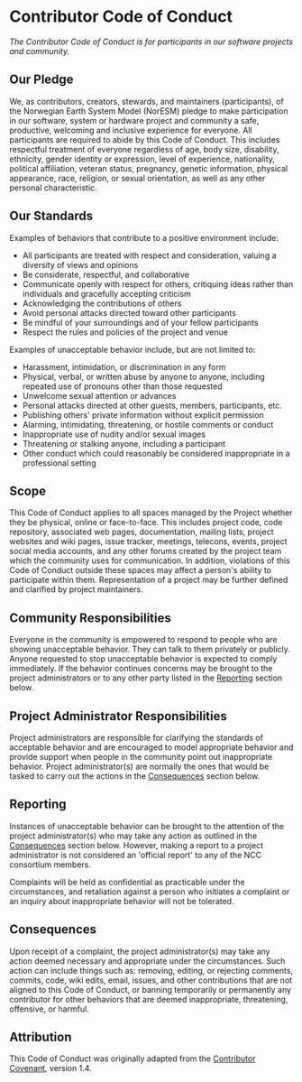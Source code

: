 # Contributor Code of Conduct
_The Contributor Code of Conduct is for participants in our software projects and community._

## Our Pledge
We, as contributors, creators, stewards, and maintainers (participants), of the Norwegian Earth System Model (NorESM) pledge to make participation in our software, system or hardware project and community a safe, productive, welcoming and inclusive experience for everyone.
All participants are required to abide by this Code of Conduct.
This includes respectful treatment of everyone regardless of age, body size, disability, ethnicity, gender identity or expression, level of experience, nationality, political affiliation, veteran status, pregnancy, genetic information, physical appearance, race, religion, or sexual orientation, as well as any other personal characteristic.

## Our Standards
Examples of behaviors that contribute to a positive environment include:

* All participants are treated with respect and consideration, valuing a diversity of views and opinions
* Be considerate, respectful, and collaborative
* Communicate openly with respect for others, critiquing ideas rather than individuals and gracefully accepting criticism
* Acknowledging the contributions of others
* Avoid personal attacks directed toward other participants
* Be mindful of your surroundings and of your fellow participants
* Respect the rules and policies of the project and venue

Examples of unacceptable behavior include, but are not limited to:

* Harassment, intimidation, or discrimination in any form
* Physical, verbal, or written abuse by anyone to anyone, including repeated use of pronouns other than those requested
* Unwelcome sexual attention or advances
* Personal attacks directed at other guests, members, participants, etc.
* Publishing others' private information without explicit permission
* Alarming, intimidating, threatening, or hostile comments or conduct
* Inappropriate use of nudity and/or sexual images
* Threatening or stalking anyone, including a participant
* Other conduct which could reasonably be considered inappropriate in a professional setting

## Scope
This Code of Conduct applies to all spaces managed by the Project whether they be physical, online or face-to-face.
This includes project code, code repository, associated web pages, documentation, mailing lists, project websites and wiki pages, issue tracker, meetings, telecons, events, project social media accounts, and any other forums created by the project team which the community uses for communication.
In addition, violations of this Code of Conduct outside these spaces may affect a person's ability to participate within them.
Representation of a project may be further defined and clarified by project maintainers.

## Community Responsibilities
Everyone in the community is empowered to respond to people who are showing unacceptable behavior.
They can talk to them privately or publicly.
Anyone requested to stop unacceptable behavior is expected to comply immediately.
If the behavior continues concerns may be brought to the project administrators or to any other party listed in the [Reporting](#reporting) section below.

## Project Administrator Responsibilities
Project administrators are responsible for clarifying the standards of acceptable behavior and are encouraged to model appropriate behavior and provide support when people in the community point out inappropriate behavior.
Project administrator(s) are normally the ones that would be tasked to carry out the actions in the [Consequences](#consequences) section below.

## Reporting
Instances of unacceptable behavior can be brought to the attention of the project administrator(s) who may take any action as outlined in the [Consequences](#consequences) section below.
However, making a report to a project administrator is not considered an 'official report' to any of the NCC consortium members.

Complaints will be held as confidential as practicable under the circumstances, and retaliation against a person who initiates a complaint or an inquiry about inappropriate behavior will not be tolerated.

## Consequences
Upon receipt of a complaint, the project administrator(s) may take any action deemed necessary and appropriate under the circumstances.
Such action can include things such as: removing, editing, or rejecting comments, commits, code, wiki edits, email, issues, and other contributions that are not aligned to this Code of Conduct, or banning temporarily or permanently any contributor for other behaviors that are deemed inappropriate, threatening, offensive, or harmful.

## Attribution
This Code of Conduct was originally adapted from the [Contributor Covenant](http://contributor-covenant.org/version/1/4), version 1.4.
